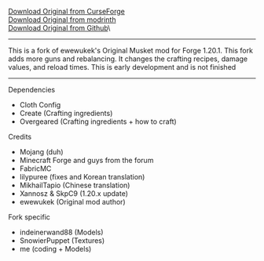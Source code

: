 

[Download Original from CurseForge](https://www.curseforge.com/minecraft/mc-mods/ewewukeks-musket-mod/files/all)\
[Download Original from modrinth](https://modrinth.com/mod/ewewukeks-musket-mod/versions)\
[Download Original from Github](https://github.com/ewewukek/mc-musketmod)\



-------------------

This is a fork of ewewukek's Original Musket mod for Forge 1.20.1. This fork adds more guns and rebalancing. It changes the crafting recipes, damage values, and reload times.
This is early development and is not finished

-------------------

Dependencies

- Cloth Config
- Create (Crafting ingredients)
- Overgeared (Crafting ingredients + how to craft)


Credits

- Mojang (duh)
- Minecraft Forge and guys from the forum
- FabricMC
- lilypuree (fixes and Korean translation)
- MikhailTapio (Chinese translation)
- Xannosz & SkpC9 (1.20.x update)
- ewewukek (Original mod author)

Fork specific 

- indeinerwand88 (Models)
- SnowierPuppet (Textures)
- me (coding + Models)

